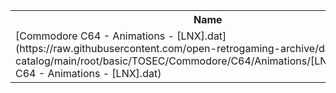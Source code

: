 <table>
<tr><th>Name</th><th>Size</th></tr>
<tr><td>[Commodore C64 - Animations - [LNX].dat](https://raw.githubusercontent.com/open-retrogaming-archive/dat-catalog/main/root/basic/TOSEC/Commodore/C64/Animations/[LNX]/Commodore C64 - Animations - [LNX].dat)</td><td>1164</td></tr>
</table>
